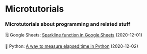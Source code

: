 # Microtutorials

### Microtutorials about programming and related stuff 

🗒️ Google Sheets: [Sparkline function in Google Sheets](https://github.com/rfaria/Microtutorials/blob/main/Google%20Sheets/SPARKLINE) (2020-12-01)

🐍 Python: [A way to measure elapsed time in Python](https://github.com/rfaria/Microtutorials/blob/main/Python/CountTime.py) (2020-12-02)
